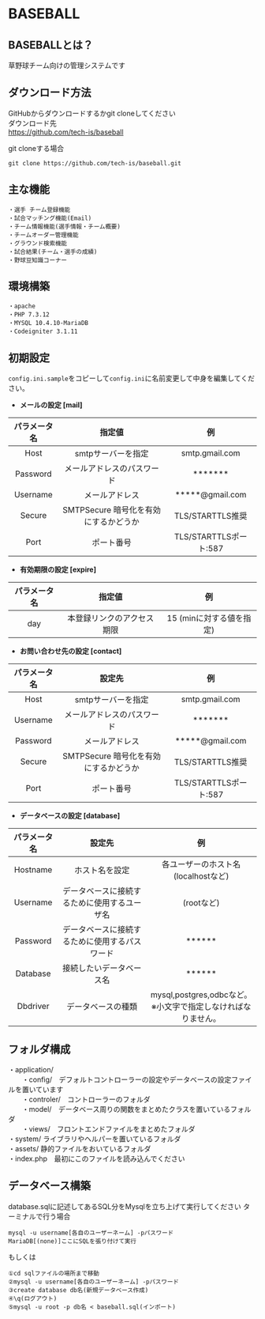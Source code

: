 # BASEBALL

## BASEBALLとは？
草野球チーム向けの管理システムです

## ダウンロード方法
GitHubからダウンロードするかgit cloneしてください  
ダウンロード先  
https://github.com/tech-is/baseball  

git cloneする場合  
```
git clone https://github.com/tech-is/baseball.git  
```

## 主な機能
```
・選手 チーム登録機能  
・試合マッチング機能(Email)  
・チーム情報機能(選手情報・チーム概要)  
・チームオーダー管理機能  
・グラウンド検索機能  
・試合結果(チーム・選手の成績)  
・野球豆知識コーナー 
```

## 環境構築
```
・apache  
・PHP 7.3.12  
・MYSQL 10.4.10-MariaDB   
・Codeigniter 3.1.11  
```

## 初期設定
```config.ini.sample```をコピーして```config.ini```に名前変更して中身を編集してください。

* **メールの設定 [mail]**  

| パラメータ名 | 指定値 | 例 |
| :---: | :---: | :---: |
| Host | smtpサーバーを指定 | smtp.gmail.com |
| Password | メールアドレスのパスワード | ******* |
| Username | メールアドレス |  *****@gmail.com |
| Secure | SMTPSecure 暗号化を有効にするかどうか | TLS/STARTTLS推奨 |
| Port | ポート番号 | TLS/STARTTLSポート:587 |

* **有効期限の設定 [expire]**  
 
 | パラメータ名 | 指定値 | 例 |
 | :---: | :---: | :---: |
| day | 本登録リンクのアクセス期限 | 15 (minに対する値を指定) |  

* **お問い合わせ先の設定 [contact]**  

| パラメータ名 | 設定先 | 例 |  
| :---: | :---: | :---: |  
| Host | smtpサーバーを指定 | smtp.gmail.com |  
| Username | メールアドレスのパスワード | ******* |  
| Password | メールアドレス |  *****@gmail.com |  
| Secure | SMTPSecure 暗号化を有効にするかどうか | TLS/STARTTLS推奨 |  
| Port | ポート番号 | TLS/STARTTLSポート:587 |  

* **データベースの設定 [database]**  

| パラメータ名 | 設定先 | 例 |  
| :---: | :---: | :---: |  
| Hostname | ホスト名を設定 | 各ユーザーのホスト名(localhostなど) |  
| Username | データベースに接続するために使用するユーザ名 | (rootなど) |  
| Password | データベースに接続するために使用するパスワード |  ****** |  
| Database | 接続したいデータベース名 | ****** |  
| Dbdriver | データベースの種類 | mysql,postgres,odbcなど。<br>※小文字で指定しなければなりません。 |  

## フォルダ構成
・application/  
　　・config/　デフォルトコントローラーの設定やデータベースの設定ファイルを置いています  
　　・controler/　コントローラーのフォルダ  
　　・model/　データベース周りの関数をまとめたクラスを置いているフォルダ  
　　・views/　フロントエンドファイルをまとめたフォルダ  
・system/ ライブラリやヘルパーを置いているフォルダ  
・assets/ 静的ファイルをおいているフォルダ  
・index.php　最初にこのファイルを読み込んでください  

## データベース構築
database.sqlに記述してあるSQL分をMysqlを立ち上げて実行してください
ターミナルで行う場合
```
mysql -u username[各自のユーザーネーム] -pパスワード
MariaDB[(none)]ここにSQLを張り付けて実行
```
もしくは
```
①cd sqlファイルの場所まで移動
②mysql -u username[各自のユーザーネーム] -pパスワード
③create database db名(新規データベース作成)
④\q(ログアウト)
⑤mysql -u root -p db名 < baseball.sql(インポート)
```
